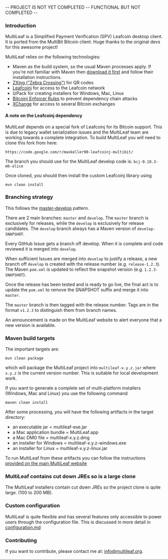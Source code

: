 -- PROJECT IS NOT YET COMPLETED -- FUNCTIONAL BUT NOT COMPLETED --

### Introduction

MultiLeaf is a Simplified Payment Verification (SPV) Leafcoin desktop client.
It is ported from the MultiBit Bitcoin client. Huge thanks to the original devs for this awesome project!

MultiLeaf relies on the following technologies:

* Maven as the build system, so the usual Maven processes apply. If you're not familiar
with Maven then [download it first](http://maven.apache.org) and follow their installation instructions.
* [ZXing ("Zebra Crossing")](https://code.google.com/p/zxing/) for QR codes
* [Leafcoinj](https://github.com/langerhans/leafcoinj-new) for access to the Leafcoin network
* IzPack for creating installers for Windows, Mac, Linux
* [Bitcoinj Enforcer Rules](https://github.com/gary-rowe/BitcoinjEnforcerRules) to prevent dependency chain attacks
* [XChange](https://github.com/timmolter/XChange) for access to several Bitcoin exchanges

#### A note on the Leafcoinj dependency

MultiLeaf depends on a special fork of Leafcoinj for its Bitcoin support. This is due to legacy wallet serialization issues
and the MultiLeaf team are working towards a complete integration. To build MultiLeaf you will need to clone this fork from
here:
```
https://code.google.com/r/maxkeller90-leafcoinj-multibit/
```

The branch you should use for the MultiLeaf develop code is: `bcj-0.10.3-mb-alice`

Once cloned, you should then install the custom Leafcoinj library using

```
mvn clean install
```

### Branching strategy

This follows the  [master-develop](http://nvie.com/posts/a-successful-git-branching-model/) pattern.

There are 2 main branches: `master` and `develop`. The `master` branch is exclusively for releases, while the `develop`
is exclusively for release candidates. The `develop` branch always has a Maven version of `develop-SNAPSHOT`.

Every GitHub Issue gets a branch off develop. When it is complete and code reviewed it is merged into `develop`.

When sufficient Issues are merged into `develop` to justify a release, a new branch off `develop` is created with the release number (e.g. `release-1.2.3`).
The Maven `pom.xml` is updated to reflect the snapshot version (e.g. `1.2.3-SNAPSHOT`).

Once the release has been tested and is ready to go live, the final act is to update the `pom.xml` to remove the SNAPSHOT suffix and merge it into `master`.

The `master` branch is then tagged with the release number. Tags are in the format `v1.2.3` to distinguish them from branch names.

An announcement is made on the MultiLeaf website to alert everyone that a new version is available.

### Maven build targets

The important targets are:

```
mvn clean package
```

which will package the MultiLeaf project into `multileaf-x.y.z.jar` where `x.y.z` is the current version
number. This is suitable for local development work.

If you want to generate a complete set of multi-platform installers (Windows, Mac and Linux) you 
use the following command

```
maven clean install
```

After some processing, you will have the following artifacts in the target directory:

* an executable jar = multileaf-exe.jar
* a Mac application bundle = MultiLeaf.app
* a Mac DMG file = multileaf-x.y.z.dmg
* an installer for Windows = multileaf-x.y.z-windows.exe
* an installer for Linux = multileaf-x.y.z-linux.jar

To run MultiLeaf from these artifacts you can follow the instructions [provided on the main MultiLeaf
website](https://multileaf.org/help.html)

### MultiLeaf contains cut down JREs so is a large clone

The MultiLeaf installers contain cut down JREs so the project clone is quite large.
(100 to 200 MB).

### Custom configuration

MultiLeaf is quite flexible and has several features only accessible to power users through the configuration file. This
is discussed in more detail in [configuration.md](configuration.md)

### Contributing

If you want to contribute, please contact me at: [info@multileaf.org](mailto:info@multileaf.org).
